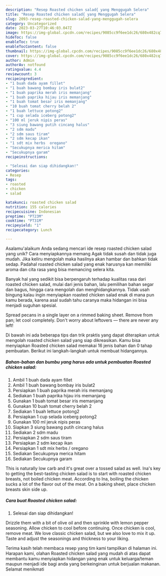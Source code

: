 ```yaml
---
description: "Resep Roasted chicken salad{ yang Menggugah Selera"
title: "Resep Roasted chicken salad{ yang Menggugah Selera"
slug: 2093-resep-roasted-chicken-salad-yang-menggugah-selera
category: Uncategorized
date: 2023-03-27T10:46:03.047Z
image: https://img-global.cpcdn.com/recipes/9085cc9f6ee1dc26/680x482cq70/roasted-chicken-salad-foto-resep-utama.jpg
hideToc: false
enableToc: true
enableTocContent: false
thumbnail: https://img-global.cpcdn.com/recipes/9085cc9f6ee1dc26/680x482cq70/roasted-chicken-salad-foto-resep-utama.jpg
cover: https://img-global.cpcdn.com/recipes/9085cc9f6ee1dc26/680x482cq70/roasted-chicken-salad-foto-resep-utama.jpg
author: Admin
authorAv: notfound
ratingvalue: 4.4
reviewcount: 3
recipeingredient:
- "1 buah dada ayam fillet"
- "1 buah bawang bombay iris bulat2"
- "1 buah paprika merah iris memanjang"
- "1 buah paprika hijau iris memanjang"
- "1 buah tomat besar iris memanjang"
- "10 buah tomat cherry belah 2"
- "1 buah lettuce potong2"
- "1 cup selada iceberg potong2"
- "100 ml jeruk nipis peras"
- "3 siung bawang putih cincang halus"
- "2 sdm madu"
- "2 sdm saus tiram"
- "2 sdm kecap ikan"
- "1 sdt mix herbs  oregano"
- "Secukupnya merica hitam"
- "Secukupnya garam"
recipeinstructions:

- "Selesai dan siap dihidangkan!"
categories:
- Resep
tags:
- roasted
- chicken
- salad

katakunci: roasted chicken salad 
nutrition: 155 calories
recipecuisine: Indonesian
preptime: "PT23M"
cooktime: "PT31M"
recipeyield: "1"
recipecategory: Lunch

---
```



Asalamu'alaikum Anda sedang mencari ide resep roasted chicken salad yang unik? Cara menyiapkannya memang Agak tidak susah dan tidak juga mudah. Jika keliru mengolah maka hasilnya akan hambar dan bahkan tidak sedap. Padahal roasted chicken salad yang enak harusnya kan memiliki aroma dan cita rasa yang bisa memancing selera kita.


Banyak hal yang sedikit bisa berpengaruh terhadap kualitas rasa dari roasted chicken salad, mulai dari jenis bahan, lalu pemilihan bahan segar dan bagus, hingga cara mengolah dan menghidangkannya. Tidak usah bingung kalau ingin menyiapkan roasted chicken salad enak di mana pun kamu berada, karena asal sudah tahu caranya maka hidangan ini bisa menjadi suguhan spesial.

Spread pecans in a single layer on a rimmed baking sheet. Remove from pan; let cool completely. Don&#39;t worry about leftovers — there are never any left!


Di bawah ini ada beberapa tips dan trik praktis yang dapat diterapkan untuk mengolah roasted chicken salad yang siap dikreasikan. Kamu bisa menyiapkan Roasted chicken salad memakai 16 jenis bahan dan 0 tahap pembuatan. Berikut ini langkah-langkah untuk membuat hidangannya.

<!--inarticleads1-->

##### Bahan-bahan dan bumbu yang harus ada untuk pembuatan Roasted chicken salad:

1. Ambil 1 buah dada ayam fillet
1. Ambil 1 buah bawang bombay iris bulat2
1. Persiapkan 1 buah paprika merah iris memanjang
1. Sediakan 1 buah paprika hijau iris memanjang
1. Gunakan 1 buah tomat besar iris memanjang
1. Gunakan 10 buah tomat cherry belah 2
1. Sediakan 1 buah lettuce potong2
1. Persiapkan 1 cup selada iceberg potong2
1. Gunakan 100 ml jeruk nipis peras
1. Siapkan 3 siung bawang putih cincang halus
1. Sediakan 2 sdm madu
1. Persiapkan 2 sdm saus tiram
1. Persiapkan 2 sdm kecap ikan
1. Persiapkan 1 sdt mix herbs / oregano
1. Sediakan Secukupnya merica hitam
1. Sediakan Secukupnya garam


This is naturally low carb and it&#39;s great over a tossed salad as well. Ina&#39;s key to getting the best-tasting chicken salad is to start with roasted chicken breasts, not boiled chicken meat. According to Ina, boiling the chicken sucks a lot of the flavor out of the meat. On a baking sheet, place chicken breasts skin side up. 

<!--inarticleads2-->

##### Cara buat Roasted chicken salad:


1. Selesai dan siap dihidangkan!

Drizzle them with a bit of olive oil and then sprinkle with lemon pepper seasoning. Allow chicken to cool before continuing. Once chicken is cool, remove meat. We love classic chicken salad, but we also love to mix it up. Taste and adjust the seasonings and thickness to your liking. 

Terima kasih telah membaca resep yang tim kami tampilkan di halaman ini. Harapan kami, olahan Roasted chicken salad yang mudah di atas dapat membantu kamu menyiapkan hidangan yang enak untuk keluarga/teman maupun menjadi ide bagi anda yang berkeinginan untuk berjualan makanan. Selamat menikmati
